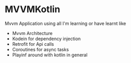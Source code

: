 # MVVMKotlin
Mvvm Application using all I'm learning or have learnt like
+ Mvvm Architecture
+ Kodein for dependency injection
+ Retrofit for Api calls
+ Coroutines for async tasks
+ Playinf around with kotlin in general
